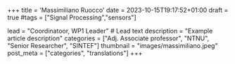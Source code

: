+++
title = 'Massimiliano Ruocco'
date = 2023-10-15T19:17:52+01:00
draft = true
#tags = ["Signal Processing","sensors"]

lead = "Coordinatoor, WP1 Leader" # Lead text
description =  "Example article description"
categories = ["Adj. Associate professor", "NTNU", "Senior Researcher", "SINTEF"]
thumbnail = "images/massimiliano.jpeg"
post_meta = ["categories", "translations"]
+++

